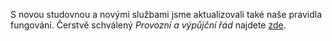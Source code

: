 
S novou studovnou a novými službami jsme aktualizovali také naše pravidla
fungování.  Čerstvě schválený *Provozní a výpůjční řád* najdete
[zde](https://knihovna.pedf.cuni.cz/img/opad_c._82019_provozni_a_vypujcni_rad_knihovny.pdf).
